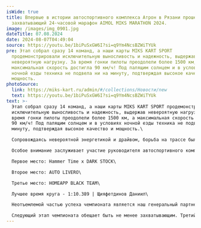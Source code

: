 ```yaml
---
isWide: true
title: Впервые в истории автоспортивного комплекса Атрон в Рязани прошел
  захватывающий 24-часовой марафон AIMOL MIKS MARATHON 2024.
image: /images/img_0901.jpg
dateTitle: 07.08.2024
date: 2024-08-07T04:49:04
source: https://youtu.be/1biPuSxGW6I?si=q9Ym4NcsBZWiTYUk
pre: Этап собрал сразу 14 команд, а наши карты MIKS KART SPORT
  продемонстрировали исключительную выносливость и надежность, выдержав
  невероятную нагрузку. За время гонки пилоты преодолели более 1500 км, а
  максимальная скорость достигла 90 км/ч! Под палящим солнцем и в условиях
  ночной езды техника не подвела ни на минуту, подтверждая высокое качество и
  мощность.
photoSource:
  link: https://miks-kart.ru/admin/#/collections/Новости/new
  text: https://youtu.be/1biPuSxGW6I?si=q9Ym4NcsBZWiTYUk
text: >-
  Этап собрал сразу 14 команд, а наши карты MIKS KART SPORT продемонстрировали
  исключительную выносливость и надежность, выдержав невероятную нагрузку. За
  время гонки пилоты преодолели более 1500 км, а максимальная скорость достигла
  90 км/ч! Под палящим солнцем и в условиях ночной езды техника не подвела ни на
  минуту, подтверждая высокое качество и мощность.\

  Сопровождаясь невероятной энергетикой и драйвом, борьба на трассе была ожесточенной до самого конца, и позиции команд менялись буквально на глазах. Темное время суток добавило дополнительных сложностей, но пилоты продолжали держать высокие темпы. Мы благодарим всех, кто принял участие и поддерживал пилотов!\

  Особое внимание заслуживает участие руководителя автоспортивного комплекса Атрон, Романа Чамкина, который провел за рулем карта невероятные 7 часов и 23 минуты, показывая пример самоотдачи и профессионализма.\

  Первое место: Hammer Time x DARK STOCK\

  Второе место: AUTO LIVERO\

  Третье место: HOMEAPP BLACK TEAM\

  Лучшее время круга - 1:10.389 | Щияфетдинов Даниил\

  Неотъемлемой частью успеха чемпионата является наш генеральный партнер, компания @aimol_russia. AIMOL — это производитель премиальных моторных масел и смазочных материалов, который зарекомендовал себя как надежный партнер в экстремальных условиях автоспорта. С более чем 1000 наименований продуктов, AIMOL предлагает решения для всех отраслей промышленности, включая технику, которая участвует в наших соревнованиях.\

  Следующий этап чемпионата обещает быть не менее захватывающим. Третий этап командного чемпионата по картингу на выносливость AIMOL MIKS MARATHON 2024 пройдет на трассе "Лидер" в Подольске. Мероприятие состоится 18 августа 2024 года и будет длиться 12 часов. Испытайте себя и карты MIKS KART SPOR! Регистрируйтесь на гонку! Количество мест ограничено!
---
```

